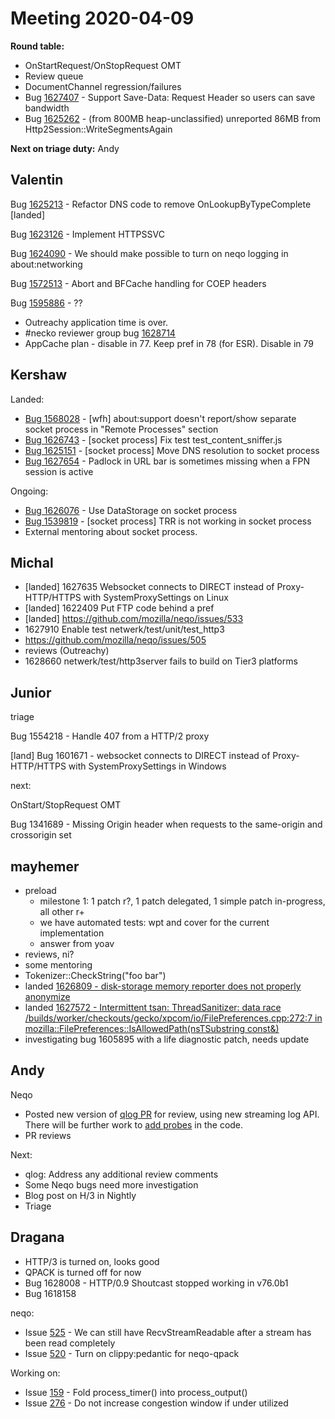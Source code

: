 # Meeting 2020-04-09
**Round table:**
* OnStartRequest/OnStopRequest OMT
* Review queue
* DocumentChannel regression/failures
* Bug [1627407](https://bugzilla.mozilla.org/show_bug.cgi?id=1627407) - Support Save-Data: Request Header so users can save bandwidth 
* Bug [1625262](https://bugzilla.mozilla.org/show_bug.cgi?id=1625262) - (from 800MB heap-unclassified) unreported 86MB from Http2Session::WriteSegmentsAgain

**Next on triage duty:**
Andy
## Valentin

Bug [1625213](https://bugzil.la/1625213) - Refactor DNS code to remove OnLookupByTypeComplete [landed]

Bug [1623126](https://bugzil.la/1623126) - Implement HTTPSSVC

Bug [1624090](https://bugzil.la/1624090) - We should make possible to turn on neqo logging in about:networking

Bug [1572513](https://bugzil.la/1572513) - Abort and BFCache handling for COEP headers

Bug [1595886](https://bugzil.la/1595886) - ??

* Outreachy application time is over.
* #necko reviewer group bug [1628714](https://bugzil.la/1628714)
* AppCache plan - disable in 77. Keep pref in 78 (for ESR). Disable in 79

## Kershaw

Landed:

- [Bug 1568028](https://bugzilla.mozilla.org/show_bug.cgi?id=1568028) - [wfh] about:support doesn't report/show separate socket process in "Remote Processes" section
- [Bug 1626743](https://bugzilla.mozilla.org/show_bug.cgi?id=1626743) - [socket process] Fix test test_content_sniffer.js
- [Bug 1625151](https://bugzilla.mozilla.org/show_bug.cgi?id=1625151) - [socket process] Move DNS resolution to socket process
- [Bug 1627654](https://bugzilla.mozilla.org/show_bug.cgi?id=1627654) - Padlock in URL bar is sometimes missing when a FPN session is active

Ongoing:

- [Bug 1626076](https://bugzilla.mozilla.org/show_bug.cgi?id=1626076) - Use DataStorage on socket process
 - [Bug 1539819](https://bugzilla.mozilla.org/show_bug.cgi?id=1539819) - [socket process] TRR is not working in socket process
- External mentoring about socket process.

## Michal

- [landed] 1627635 Websocket connects to DIRECT instead of Proxy-HTTP/HTTPS with SystemProxySettings on Linux
- [landed] 1622409 Put FTP code behind a pref
- [landed] https://github.com/mozilla/neqo/issues/533
- 1627910 Enable test netwerk/test/unit/test_http3
- https://github.com/mozilla/neqo/issues/505
- reviews (Outreachy)
- 1628660 netwerk/test/http3server fails to build on Tier3 platforms

## Junior

triage

Bug 1554218 - Handle 407 from a HTTP/2 proxy

[land] Bug 1601671 - websocket connects to DIRECT instead of Proxy-HTTP/HTTPS with SystemProxySettings in Windows

next:

OnStart/StopRequest OMT

Bug 1341689 - Missing Origin header when requests to the same-origin and crossorigin set

## mayhemer

* preload
  * milestone 1: 1 patch r?, 1 patch delegated, 1 simple patch in-progress, all other r+
  * we have automated tests: wpt and cover for the current implementation
  * answer from yoav
* reviews, ni?
* some mentoring
* Tokenizer::CheckString("foo bar")
* landed [1626809 - disk-storage memory reporter does not properly anonymize](https://bugzilla.mozilla.org/show_bug.cgi?id=1626809)
* landed [1627572 - Intermittent tsan: ThreadSanitizer: data race /builds/worker/checkouts/gecko/xpcom/io/FilePreferences.cpp:272:7 in mozilla::FilePreferences::IsAllowedPath(nsTSubstring<char> const&)](https://bugzilla.mozilla.org/show_bug.cgi?id=1627572)
* investigating bug 1605895 with a life diagnostic patch, needs update

## Andy

Neqo

* Posted new version of [qlog PR](https://github.com/mozilla/neqo/pull/526) for review, using new streaming log API. There will be further work to [add probes](https://github.com/mozilla/neqo/issues/528) in the code.
* PR reviews

Next:

* qlog: Address any additional review comments
* Some Neqo bugs need more investigation
* Blog post on H/3 in Nightly
* Triage

## Dragana

- HTTP/3 is turned on, looks good
- QPACK is turned off for now
- Bug 1628008 - HTTP/0.9 Shoutcast stopped working in v76.0b1
- Bug 1618158

neqo:

- Issue [525](https://github.com/mozilla/neqo/pull/525) - We can still have RecvStreamReadable after a stream has been read completely
- Issue [520](https://github.com/mozilla/neqo/pull/520) - Turn on clippy:pedantic for neqo-qpack

Working on:

- Issue [159](https://github.com/mozilla/neqo/issues/159) - Fold process_timer() into process_output() 
- Issue [276](https://github.com/mozilla/neqo/issues/276) - Do not increase congestion window if under utilized
